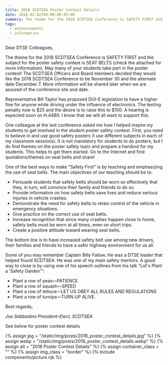 ```yaml
---
title: 2018 SCDTSEA Poster Contest Details
date: 2018-02-02T00:00:00-05:00
summary: The theme for the 2018 SCDTSEA Conference is SAFETY FIRST and the subject for the poster safety contest is SEAT BELTS (check the attached for more information). May many of your students take part in...
tags:
  - announcements
  - information
---
```

Dear DTSE Colleagues,

The theme for the 2018 SCDTSEA Conference is SAFETY FIRST and the subject for the poster safety contest is SEAT BELTS (check the attached for more information). May many of your students take part in the poster contest! The SCDTSEA Officers and Board members decided they would like the 2018 SCDTSEA Conference to be November 30 and the alternate date December 7. More information will be shared later when we are assured of the conference site and date.

Representative Bill Taylor has proposed DUI-E legislation to have a higher fine for anyone while driving under the influence of electronics. The texting penalty now is $25 and the desire is to raise this to $100. A hearing is expected soon on H.4480. I know that we will all want to support this.

One colleague at the last conference asked me how I helped inspire my students to get involved in the student poster safety contest. First, you need to believe in and use good safety posters (I use different subjects in each of my classroom sessions). It is not mandatory for students to do posters, but I do find themes on the poster safety topic and prepare a handout for my students. This helps to get them started. Go to the Internet and find quotations/themes on seat belts and share!

One of the best ways to make "Safety First" is by teaching and emphasizing the use of seat belts. The main objectives of our teaching should be to:

* Persuade students that safety belts should be worn so effectively that they, in turn, will convince their family and friends to do so.
* Provide information on how safety belts save lives and reduce serious injuries in vehicle crashes.
* Demonstrate the need for safety belts to retain control of the vehicle in emergency situations.
* Give practice on the correct use of seat belts.
* Increase recognition that since many crashes happen close to home, safety belts must be worn at all times, even on short trips.
* Create a positive attitude toward wearing seat belts.

The bottom line is to have increased safety belt use among new drivers, their families and friends to have a safer highway environment for us all.

Some of you may remember Captain Billy Fallaw. He was a DTSE leader that helped found SCDTSEA. He was one of my main safety mentors. A good way to close is by using one of his speech outlines from his talk &ldquo;Let's Plant a 'Safety Garden'&rdquo;:

* Plant a row of peas&mdash;PATIENCE
* Plant a row of squash&mdash;SPEED
* Plant a row of lettuce&mdash;LET US OBEY ALL RULES AND REGULATIONS
* Plant a row of turnips&mdash;TURN UP ALIVE.

Best regards,

*Joe Sabbadino*
*President-Elect, SCDTSEA*

See below for poster contest details

{% assign jpg = "/static/img/posts/2018_poster_contest_details.jpg" %}
{% assign webp = "/static/img/posts/2018_poster_contest_details.webp" %}
{% assign alt = "2018 Poster Contest Details" %}
{% assign container_class = "" %}
{% assign img_class = "border" %}
{% include components/picture.njk %}
